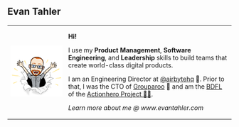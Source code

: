 ## Evan Tahler

<table border="0" >
  <tr cellspacing="0" cellpadding="0">
    <td>
      <img src="https://raw.githubusercontent.com/evantahler/evantahler/master/bitmoji/4.png" />
    </td>
    <td>
      <p><strong>Hi!</strong></p>
      <p>
        I use my <strong>Product Management</strong>, <strong>Software Engineering</strong>, and <strong>Leadership</strong> skills to build teams that create world-class digital products.
      </p> 
      <p>
        I am an Engineering Director at <a href="https://airbyte.com">@airbytehq</a> 🐙.  Prior to that, I was the CTO of <a href="https://www.grouparoo.com">Grouparoo</a> 🦘 and am the <a href="https://en.wikipedia.org/wiki/Benevolent_dictator_for_life">BDFL</a> of the <a href="https://www.actionherojs.com">Actionhero Project 🦸‍♀️</a>.
      </p>
      <p>
        <em>Learn more about me @ www.evantahler.com</a>
      </p>
    </td>
  </tr>
</table>

